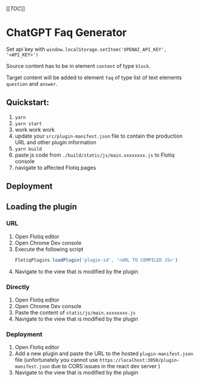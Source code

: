 [[_TOC_]]

# ChatGPT Faq Generator

Set api key with `window.localStorage.setItem('OPENAI_API_KEY', '<API_KEY>')`

Source content has to be in element `content` of type `block`.

Target content will be added to element `faq` of type list of text elements `question` and `answer`.

## Quickstart:

1. `yarn`
2. `yarn start`
3. work work work
4. update your `src/plugin-manifest.json` file to contain the production URL and other plugin information
5. `yarn build`
6. paste js code from `./build/static/js/main.xxxxxxxx.js` to Flotiq console
7. navigate to affected Flotiq pages


## Deployment

<!-- TO DO -->

## Loading the plugin

### URL

1. Open Flotiq editor
2. Open Chrome Dev console
3. Execute the following script
   ```javascript
   FlotiqPlugins.loadPlugin('plugin-id', '<URL TO COMPILED JS>')
   ```
4. Navigate to the view that is modified by the plugin

### Directly

1. Open Flotiq editor
2. Open Chrome Dev console
3. Paste the content of `static/js/main.xxxxxxxx.js` 
4. Navigate to the view that is modified by the plugin

### Deployment

<!-- TO DO fix react dev cors -->

1. Open Flotiq editor
2. Add a new plugin and paste the URL to the hosted `plugin-manifest.json` file (unfortunately you cannot use `https://localhost:3050/plugin-manifest.json` due to CORS issues in the react dev server )
3. Navigate to the view that is modified by the plugin